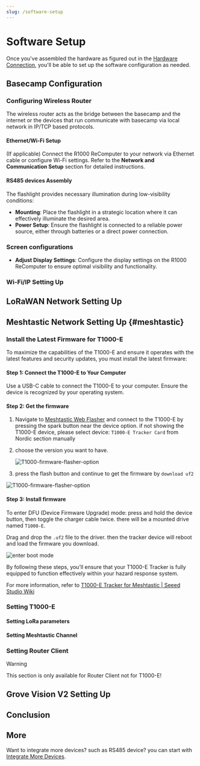 ```yaml
---
slug: /software-setup
---
```

# Software Setup

Once you've assembled the hardware as figured out in the [Hardware Connection](/hardware-connection), you'll be able to set up the software configuration as needed.

## Basecamp Configuration

### Configuring Wireless Router

The wireless router acts as the bridge between the basecamp and  the internet or the devices that run communicate with basecamp via local network in IP/TCP based protocols.  

#### Ethernet/Wi-Fi Setup

(If applicable) Connect the R1000 ReComputer to your network via Ethernet cable or configure Wi-Fi settings. Refer to the **Network and Communication Setup** section for detailed instructions.

#### RS485 devices Assembly  

The flashlight provides necessary illumination during low-visibility conditions:

- **Mounting**: Place the flashlight in a strategic location where it can effectively illuminate the desired area.
- **Power Setup**: Ensure the flashlight is connected to a reliable power source, either through batteries or a direct power connection.

### Screen configurations

- **Adjust Display Settings**: Configure the display settings on the R1000 ReComputer to ensure optimal visibility and functionality.

### Wi-Fi/IP Setting Up

## LoRaWAN Network Setting Up

## Meshtastic Network Setting Up {#meshtastic}

### Install the Latest Firmware for T1000-E

To maximize the capabilities of the T1000-E and ensure it operates with the latest features and security updates, you must install the latest firmware:

#### Step 1:  **Connect the T1000-E to Your Computer**

Use a USB-C cable to connect the T1000-E to your computer. Ensure the device is recognized by your operating system.

#### Step 2: Get the firmware

1. Navigate to [Meshtastic Web Flasher](https://flasher.meshtastic.org/) and connect to the T1000-E by pressing the spark button near the device option. if not showing the T1000-E device, please select device: `T1000-E Tracker Card` from Nordic section manually
2. choose the version you want to have.

    ![T1000-firmware-flasher-option](https://files.seeedstudio.com/wiki/SenseCAP/Meshtastic/T1000-firmware-flasher-option.png)

3. press the flash button and continue to get the firmware by `download uf2`

![T1000-firmware-flasher-option](https://files.seeedstudio.com/wiki/SenseCAP/Meshtastic/download-uf2.png)

#### Step 3: Install firmware

To enter DFU (Device Firmware Upgrade) mode: press and hold the device button, then toggle the charger cable twice. there will be a mounted drive named `T1000-E`.

Drag and drop the `.uf2` file to the driver. then the tracker device will reboot and load the firmware you download.

![enter boot mode](https://files.seeedstudio.com/wiki/SenseCAP/Meshtastic/T1000-enter-boot.gif)

By following these steps, you’ll ensure that your T1000-E Tracker is fully equipped to function effectively within your hazard response system.

For more information, refer to [T1000-E Tracker for Meshtastic | Seeed Studio Wiki](https://wiki.seeedstudio.com/sensecap_t1000_e/)

### Setting T1000-E

#### Setting LoRa parameters

#### Setting Meshtastic Channel

### Setting Router Client

> [!WARNING]  
> This section is only available for Router Client not for T1000-E!

## Grove Vision V2 Setting Up

## Conclusion

## More

Want to integrate more devices? such as RS485 device? you can start with [Integrate More Devices](/integrate-more-devices).
